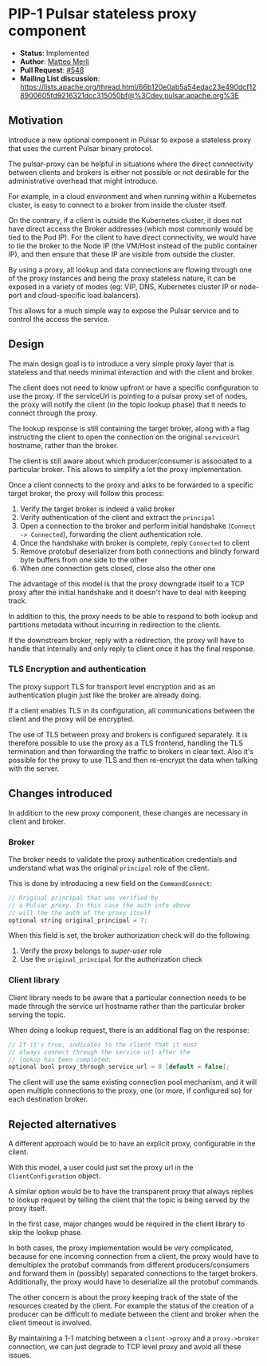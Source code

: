 

# PIP-1 Pulsar stateless proxy component

 * **Status**: Implemented
 * **Author**: [Matteo Merli](https://github.com/merlimat)
 * **Pull Request**: [#548](https://github.com/apache/incubator-pulsar/pull/548)
 * **Mailing List discussion**: https://lists.apache.org/thread.html/66b120e0ab5a54edac23e490dcf128900605fd9216321dcc315050bf@%3Cdev.pulsar.apache.org%3E

## Motivation

Introduce a new optional component in Pulsar to expose a stateless proxy
that uses the current Pulsar binary protocol.

The pulsar-proxy can be helpful in situations where the direct connectivity
between clients and brokers is either not possible or not desirable for the
administrative overhead that might introduce.

For example, in a cloud environment and when running within a Kubernetes
cluster, is easy to connect to a broker from inside the cluster itself.

On the contrary, if a client is outside the Kubernetes cluster, it does not
have direct access the Broker addresses (which most commonly would be
tied to the Pod IP). For the client to have direct connectivity, we would
have to tie the broker to the Node IP (the VM/Host instead of the public
container IP), and then ensure that these IP are visible from outside
the cluster.

By using a proxy, all lookup and data connections are flowing through one
of the proxy instances and being the proxy stateless nature, it can be
exposed in a variety of modes (eg: VIP, DNS, Kubernetes cluster IP or
node-port and cloud-specific load balancers).

This allows for a much simple way to expose the Pulsar service and to
control the access the service.

## Design

The main design goal is to introduce a very simple proxy layer that
is stateless and that needs minimal interaction and with the client
and broker.

The client does not need to know upfront or have a specific configuration
to use the proxy. If the serviceUrl is pointing to a pulsar proxy set of nodes,
the proxy will notify the client (in the topic lookup phase) that it
needs to connect through the proxy.

The lookup response is still containing the target broker, along with a
flag instructing the client to open the connection on the original
`serviceUrl` hostname, rather than the broker.

The client is still aware about which producer/consumer is associated to
a particular broker. This allows to simplify a lot the proxy implementation.

Once a client connects to the proxy and asks to be forwarded to a
specific target broker, the proxy will follow this process:

 1. Verify the target broker is indeed a valid broker
 2. Verify authentication of the client and extract the `principal`
 3. Open a connection to the broker and perform initial handshake
    (`Connect -> Connected`), forwarding the client authentication role.
 4. Once the handshake with broker is complete, reply `Connected` to
    client
 5. Remove protobuf deserializer from both connections and
    blindly forward byte buffers from one side to the other
 6. When one connection gets closed, close also the other one


 The advantage of this model is that the proxy downgrade itself
 to a TCP proxy after the initial handshake and it doesn't have
 to deal with keeping track.

 In addition to this, the proxy needs to be able to respond to
 both lookup and partitions metadata without incurring in
 redirection to the clients.

 If the downstream broker, reply with a redirection, the proxy will
 have to handle that internally and only reply to client once it
 has the final response.

### TLS Encryption and authentication

The proxy support TLS for transport level encryption and as an
authentication plugin just like the broker are already doing.

If a client enables TLS in its configuration, all communications
between the client and the proxy will be encrypted.

The use of TLS between proxy and brokers is configured separately.
It is therefore possible to use the proxy as a TLS frontend, handling
the TLS termination and then forwarding the traffic to brokers in
clear text. Also it's possible for the proxy to use TLS and then
re-encrypt the data when talking with the server.

## Changes introduced

In addition to the new proxy component, these changes are necessary
in client and broker.

### Broker

The broker needs to validate the proxy authentication credentials
and understand what was the original `principal` role of the client.

This is done by introducing a new field on the `CommandConnect`:
```java
// Original principal that was verified by
// a Pulsar proxy. In this case the auth info above
// will the the auth of the proxy itself
optional string original_principal = 7;
```

When this field is set, the broker authorization check will do
the following:
 1. Verify the proxy belongs to *super-user* role
 2. Use the `original_principal` for the authorization check

### Client library

Client library needs to be aware that a particular connection needs
to be made through the service url hostname rather than the
particular broker serving the topic.

When doing a lookup request, there is an additional flag on the
response:

```java
// If it's true, indicates to the client that it must
// always connect through the service url after the
// lookup has been completed.
optional bool proxy_through_service_url = 8 [default = false];
```

The client will use the same existing connection pool mechanism,
and it will open multiple connections to the proxy, one (or more, if
configured so) for each destination broker.

## Rejected alternatives

A different approach would be to have an explicit proxy, configurable
in the client.

With this model, a user could just set the proxy url in the `ClientConfiguration`
object.

A similar option would be to have the transparent proxy that always
replies to lookup request by telling the client that the topic is
being served by the proxy itself.

In the first case, major changes would be required in the client library to
skip the lookup phase.

In both cases, the proxy implementation would be very complicated, because
for one incoming connection from a client, the proxy would have to
demultiplex the protobuf commands from different producers/consumers and
forward them in (possibly) separated connections to the target brokers.
Additionally, the proxy would have to deserialize all the protobuf commands.

The other concern is about the proxy keeping track of the state of the
resources created by the client. For example the status of the creation
of a producer can be difficult to mediate between the client and broker
when the client timeout is involved.

By maintaining a 1-1 matching between a `client->proxy` and a `proxy->broker`
connection, we can just degrade to TCP level proxy and avoid all these
issues.

